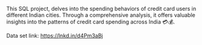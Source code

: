 This SQL project, delves into the spending behaviors of credit card users in different Indian cities. Through a comprehensive analysis, it offers valuable insights into the patterns of credit card spending across India 💳💰.
 
Data set link: https://lnkd.in/d4Pm3aBj